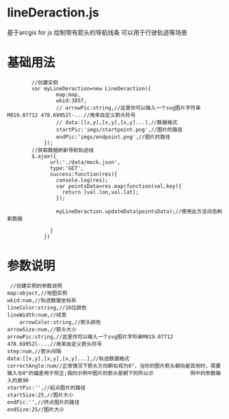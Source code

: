 # lineDeraction.js
基于arcgis for js 绘制带有箭头的导航线条 可以用于行驶轨迹等场景
# 基础用法
            //创建实例
            var myLineDeraction=new LineDeraction({
		            map:map,
		            wkid:3857,
		            // arrowPic:string,//这里你可以输入一个svg图片字符串M819.07712 478.69952l-...//用来自定义箭头符号
		            // data:[[x,y],[x,y],[x,y]...],//数据格式
		            startPic:'imgs/startpoint.png',//图片的路径
		            endPic:'imgs/endpoint.png',//图片的路径
		        });
            //获取数据刷新导航轨迹线
            $.ajax({
		          url:'./data/mock.json',
		          type:'GET',
		          success:function(res){
		            console.log(res);
		            var pointsData=res.map(function(val,key){
		              return [val.lon,val.lat];
		            });

		            myLineDeraction.updateData(pointsData);//使用此方法动态刷新数据

		          }
		        })
# 参数说明
	 //创建实例的参数说明
	map:object,//地图实例
	wkid:num,//轨迹数据坐标系
	lineColor:string,//16位颜色
	lineWidth:num,//线宽
        arrowColor:string,//箭头颜色
  	arrowSize:num,//箭头大小
  	arrowPic:string,//这里你可以输入一个svg图片字符串M819.07712 478.69952l-...//用来自定义箭头符号
  	step:num,//箭头间隔
	data:[[x,y],[x,y],[x,y]...],//轨迹数据格式
  	correctAngle:num//正常情况下箭头方向朝右视为0°，当你的图片箭头朝向是其他时，需要输入与0°的偏差用于矫正;我的示例中图片的箭头是朝下的所以示			例中的参数输入的是90
  	startPic:'',//起点图片的路径
  	startSize:25,//图片大小
  	endPic:'',//终点图片的路径
  	endSize:25//图片大小
